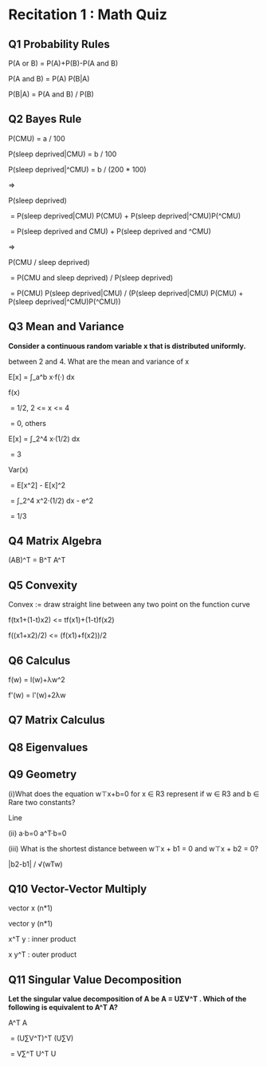 # Recitation 1 : Math Quiz

## Q1 Probability Rules

P(A or B) = P(A)+P(B)-P(A and B)

P(A and B) = P(A) P(B|A)

P(B|A) = P(A and B) / P(B)

## Q2 Bayes Rule

P(CMU) = a / 100

P(sleep deprived|CMU) = b / 100

P(sleep deprived|^CMU) = b / (200 * 100)

=>

P(sleep deprived)

​    = P(sleep deprived|CMU) P(CMU) + P(sleep deprived|^CMU)P(^CMU)

​    = P(sleep deprived and CMU) + P(sleep deprived and ^CMU)

=>

P(CMU / sleep deprived)

​    = P(CMU and sleep deprived) / P(sleep deprived)

​    = P(CMU) P(sleep deprived|CMU) / (P(sleep deprived|CMU) P(CMU) + P(sleep deprived|^CMU)P(^CMU))

## Q3 Mean and Variance

**Consider a continuous random variable x that is distributed uniformly.**

between 2 and 4. What are the mean and variance of x

E[x] = ∫_a^b x·f(·) dx

f(x)

​    = 1/2, 2 <= x <= 4

​    = 0, others

E[x] = ∫_2^4 x·(1/2) dx

​    = 3

Var(x)

​    = E[x^2] - E[x]^2

​    = ∫_2^4 x^2·(1/2) dx - e^2

​    = 1/3

## Q4 Matrix Algebra

(AB)^T = B^T A^T

## Q5 Convexity

Convex := draw straight line between any two point on the function curve

f(tx1+(1-t)x2) <= tf(x1)+(1-t)f(x2)

f((x1+x2)/2) <= (f(x1)+f(x2))/2

## Q6 Calculus

f(w) = l(w)+λw^2

f'(w) = l'(w)+2λw

## Q7 Matrix Calculus

## Q8 Eigenvalues

## Q9 Geometry

(i)What does the equation w⊤x+b=0 for x ∈ R3 represent if w ∈ R3  and b ∈ Rare two constants?

Line

(ii) a·b=0 a^T·b=0

(iii) What is the shortest distance between w⊤x + b1 = 0 and w⊤x + b2 = 0?

|b2-b1| / √(wTw)

## Q10 Vector-Vector Multiply

vector x (n*1)

vector y (n*1)

x^T y : inner product

x y^T : outer product

## Q11 Singular Value Decomposition

**Let the singular value decomposition of A be A = UΣV^T . Which of the following is equivalent to A^T A?**

A^T A

​    = (U∑V^T)^T (U∑V)

​    = V∑^T U^T U
